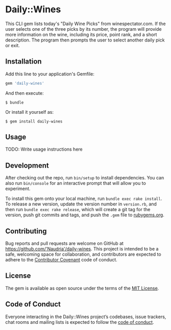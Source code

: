 # Daily::Wines

This CLI gem lists today's "Daily Wine Picks" from winespectator.com. If the user selects one of the three picks by its number, the program will provide more information on the wine, including its price, point rank, and a short description. The program then prompts the user to select another daily pick or exit.  

## Installation

Add this line to your application's Gemfile:

```ruby
gem 'daily-wines'
```

And then execute:

    $ bundle

Or install it yourself as:

    $ gem install daily-wines

## Usage

TODO: Write usage instructions here

## Development

After checking out the repo, run `bin/setup` to install dependencies. You can also run `bin/console` for an interactive prompt that will allow you to experiment.

To install this gem onto your local machine, run `bundle exec rake install`. To release a new version, update the version number in `version.rb`, and then run `bundle exec rake release`, which will create a git tag for the version, push git commits and tags, and push the `.gem` file to [rubygems.org](https://rubygems.org).

## Contributing

Bug reports and pull requests are welcome on GitHub at https://github.com/'Naudria'/daily-wines. This project is intended to be a safe, welcoming space for collaboration, and contributors are expected to adhere to the [Contributor Covenant](http://contributor-covenant.org) code of conduct.

## License

The gem is available as open source under the terms of the [MIT License](https://opensource.org/licenses/MIT).

## Code of Conduct

Everyone interacting in the Daily::Wines project’s codebases, issue trackers, chat rooms and mailing lists is expected to follow the [code of conduct](https://github.com/'Naudria'/daily-wines/blob/master/CODE_OF_CONDUCT.md).
